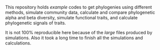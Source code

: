 This repository holds _example_ codes to get phylogenies using different methods, simulate community data, calculate and compare phylogenetic alpha and beta diversity, simulate functional traits, and calculate phylogenetic signals of traits.

It is not 100% reproducible here because of the _large_ files produced by simulations. Also it took a long time to finish all the simulations and calculations.